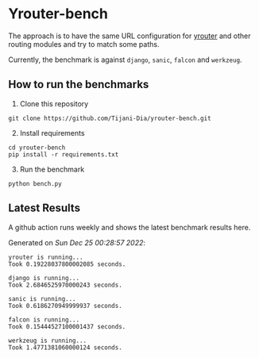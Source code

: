 # Yrouter-bench

The approach is to have the same URL configuration for [yrouter](https://github.com/Tijani-Dia/yrouter) and other routing modules and try to match some paths.

Currently, the benchmark is against `django`, `sanic`, `falcon` and `werkzeug`.

## How to run the benchmarks

1. Clone this repository

```shell
git clone https://github.com/Tijani-Dia/yrouter-bench.git
```

2. Install requirements

```shell
cd yrouter-bench
pip install -r requirements.txt
```

3. Run the benchmark

```shell
python bench.py
```

## Latest Results

A github action runs weekly and shows the latest benchmark results here.

Generated on *Sun Dec 25 00:28:57 2022*:

```shell
yrouter is running...
Took 0.19228037800002085 seconds.

django is running...
Took 2.6846525970000243 seconds.

sanic is running...
Took 0.6186270949999937 seconds.

falcon is running...
Took 0.15444527100001437 seconds.

werkzeug is running...
Took 1.4771381060000124 seconds.

```